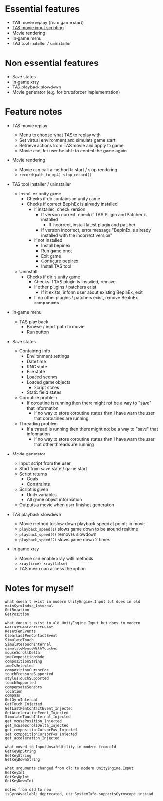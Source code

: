 # Essential features
- TAS movie replay (from game start)
- [TAS movie input scripting](movie.md)
- Movie rendering
- In-game menu
- TAS tool installer / uninstaller

# Non essential features
- Save states
- In-game xray
- TAS playback slowdown
- Movie generator (e.g. for bruteforcer implementation)

# Feature notes
- TAS movie replay
  - Menu to choose what TAS to replay with
  - Set virtual environment and simulate game start
  - Retrieve actions from TAS movie and apply to game
  - Movie end, let user be able to control the game again

- Movie rendering
  - Movie can call a method to start / stop rendering
  - `record(path_to_mp4) stop_record()`

- TAS tool installer / uninstaller
  - Install on unity game
    - Checks if dir contains an unity game
    - Checks if correct BepInEx is already installed
      - If installed, check version
        - If version correct, check if TAS Plugin and Patcher is installed
          - If incorrect, install latest plugin and patcher
        - If version incorrect, error message "BepInEx is already installed with the incorrect version"
      - If not installed
        - Install bepinex
        - Run game once
        - Exit game
        - Configure bepinex
        - Install TAS tool
  - Uninstall
    - Checks if dir is unity game
      - Checks if TAS plugin is installed, remove
      - If other plugins / patchers exist
        - If it exists, inform user about existing BepInEx, exit
      - If no other plugins / patchers exist, remove BepInEx components

- In-game menu
  - TAS play back
    - Browse / input path to movie
    - Run button

- Save states
  - Containing info
    - Environment settings
    - Date time
    - RNG state
    - File state
    - Loaded scenes
    - Loaded game objects
      - Script states
    - Static field states
  - Coroutine problem
    - If coroutine is running then there might not be a way to "save" that information
      - If no way to store coroutine states then I have warn the user that coroutines are running
  - Threading problem
    - If a thread is running then there might not be a way to "save" that information
      - If no way to store coroutine states then I have warn the user that other threads are running

- Movie generator
  - Input script from the user
  - Start from save state / game start
  - Script returns
    - Goals
    - Constraints
  - Script is given
    - Unity variables
    - All game object information
  - Outputs a movie when user finishes generation

- TAS playback slowdown
  - Movie method to slow down playback speed at points in movie
  - `playback_speed(1)` slows game down to be around realtime
  - `playback_speed(0)` removes slowdown
  - `playback_speed(2)` slows game down 2 times

- In-game xray
  - Movie can enable xray with methods
  - `xray(true) xray(false)`
  - TAS menu can access the option

# Notes for myself
```
what doesn't exist in modern UnityEngine.Input but does in old
mainGyroIndex_Internal
GetRotation
GetPosition

what doesn't exist in old UnityEngine.Input but does in modern
GetLastPenContactEvent
ResetPenEvents
ClearLastPenContactEvent
SimulateTouch
SimulateTouchInternal
simulateMouseWithTouches
mouseScrollDelta
imeCompositionMode
compositionString
imeIsSelected
compositionCursorPos
touchPressureSupported
stylusTouchSupported
touchSupported
compensateSensors
location
compass
GetGyroInternal
GetTouch_Injected
GetLastPenContactEvent_Injected
GetAccelerationEvent_Injected
SimulateTouchInternal_Injected
get_mousePosition_Injected
get_mouseScrollDelta_Injected
get_compositionCursorPos_Injected
set_compositionCursorPos_Injected
get_acceleration_Injected

what moved to InputUnsafeUtility in modern from old
GetKeyUpString
GetKeyString
GetKeyDownString

what arguments changed from old to modern UnityEngine.Input
GetKeyInt
GetKeyUpInt
GetKeyDownInt

notes from old to new
isGyroAvailable deprecated, use SystemInfo.supportsGyroscope instead
```
